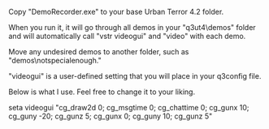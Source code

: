 Copy "DemoRecorder.exe" to your base Urban Terror 4.2 folder.

When you run it, it will go through all demos in your "q3ut4\demos" folder and will
automatically call "vstr videogui" and "video" with each demo.

Move any undesired demos to another folder, such as "demos\notspecialenough."

"videogui" is a user-defined setting that you will place in your q3config file.

Below is what I use. Feel free to change it to your liking.

seta videogui "cg_draw2d 0; cg_msgtime 0; cg_chattime 0; cg_gunx 10; cg_guny -20; cg_gunz 5; cg_gunx 0; cg_guny 10; cg_gunz 5"